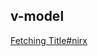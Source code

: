 ## v-model
[Fetching Title#nirx](https://blog.logrocket.com/using-v-model-vue-3-build-complex-forms/)